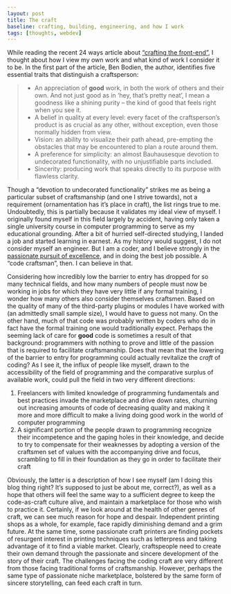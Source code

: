 ```yaml
---
layout: post
title: The craft
baseline: crafting, building, engineering, and how I work
tags: [thoughts, webdev]
---
```


While reading the recent 24 ways article about [“crafting the front-end”][1], I thought about how I view my own work and what kind of work I consider it to be. In the first part of the article, Ben Bodien, the author, identifies five essential traits that distinguish a craftsperson:

  [1]: http://24ways.org/2011/crafting-the-front-end

> *	An appreciation of __good__ work, in both the work of others and their own. And not just good as in ‘hey, that’s pretty neat’, I mean a goodness like a shining purity – the kind of good that feels right when you see it.
> *	A belief in quality at every level: every facet of the craftsperson’s product is as crucial as any other, without exception, even those normally hidden from view.
> *	Vision: an ability to visualize their path ahead, pre-empting the obstacles that may be encountered to plan a route around them.
> *	A preference for simplicity: an almost Bauhausesque devotion to undecorated functionality, with no unjustifiable parts included.
> *	Sincerity: producing work that speaks directly to its purpose with flawless clarity.

Though a “devotion to undecorated functionality” strikes me as being a particular subset of craftsmanship (and one I strive towards), not a requirement (ornamentation has it’s place in craft), the list rings true to me. Undoubtedly, this is partially because it validates my ideal view of myself. I originally found myself in this field largely by accident, having only taken a single university course in computer programming to serve as my educational grounding. After a bit of hurried self-directed studying, I landed a job and started learning in earnest. As my history would suggest, I do not consider myself an engineer. But I am a coder, and I believe strongly in the [passionate pursuit of excellence][about], and in doing the best job possible. A “code craftsman”, then. I can believe in that.

  [about]: /about "As previously noted in my about me page"

Considering how incredibly low the barrier to entry has dropped for so many technical fields, and how many numbers of people must now be working in jobs for which they have very little if any formal training, I wonder how many others also consider themselves craftsmen. Based on the quality of many of the third-party plugins or modules I have worked with (an admittedly small sample size), I would have to guess not many. On the other hand, much of that code was probably written by coders who do in fact have the formal training one would traditionally expect. Perhaps the seeming lack of care for __good__ code is sometimes a result of that background: programmers with nothing to prove and little of the passion that is required to facilitate craftsmanship. Does that mean that the lowering of the barrier to entry for programming could actually revitalize the _craft_ of coding? As I see it, the influx of people like myself, drawn to the accessibility of the field of programming and the comparative surplus of available work, could pull the field in two very different directions:

1. Freelancers with limited knowledge of programming fundamentals and best practices invade the marketplace and drive down rates, churning out increasing amounts of code of decreasing quality and making it more and more difficult to make a living doing good work in the world of computer programming
2. A significant portion of the people drawn to programming recognize their incompetence and the gaping holes in their knowledge, and decide to try to compensate for their weaknesses by adopting a version of the craftsmen set of values with the accompanying drive and focus, scrambling to fill in their foundation as they go in order to facilitate their craft

Obviously, the latter is a description of how I see myself (am I doing this blog thing right? It’s supposed to just be about me, correct?), as well as a hope that others will feel the same way to a sufficient degree to keep the code-as-craft culture alive, and maintain a marketplace for those who wish to practice it. Certainly, if we look around at the health of other genres of craft, we can see much reason for hope and despair. Independent printing shops as a whole, for example, face rapidly diminishing demand and a grim future. At the same time, some passionate craft printers are finding pockets of resurgent interest in printing techniques such as letterpress and taking advantage of it to find a viable market. Clearly, craftspeople need to create their own demand through the passionate and sincere development of the story of their craft. The challenges facing the coding craft are very different from those facing traditional forms of craftsmanship. However, perhaps the same type of passionate niche marketplace, bolstered by the same form of sincere storytelling, can feed each craft in turn.
